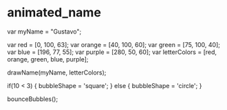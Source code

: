 # animated_name
var myName = "Gustavo";

var red = [0, 100, 63];
var orange = [40, 100, 60];
var green = [75, 100, 40];
var blue = [196, 77, 55];
var purple = [280, 50, 60];
var letterColors = [red, orange, green, blue, purple];

drawName(myName, letterColors);

if(10 < 3)
{
    bubbleShape = 'square';
}
else
{
    bubbleShape = 'circle';
}

bounceBubbles();

